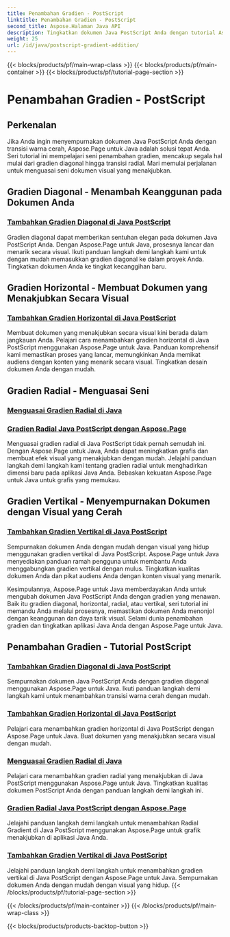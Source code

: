 ```yaml
---
title: Penambahan Gradien - PostScript
linktitle: Penambahan Gradien - PostScript
second_title: Aspose.Halaman Java API
description: Tingkatkan dokumen Java PostScript Anda dengan tutorial Aspose.Page untuk Java. Pelajari cara menambahkan gradien diagonal, horizontal, radial, dan vertikal yang menakjubkan dengan mudah.
weight: 25
url: /id/java/postscript-gradient-addition/
---
```


{{< blocks/products/pf/main-wrap-class >}}
{{< blocks/products/pf/main-container >}}
{{< blocks/products/pf/tutorial-page-section >}}

# Penambahan Gradien - PostScript

## Perkenalan

Jika Anda ingin menyempurnakan dokumen Java PostScript Anda dengan transisi warna cerah, Aspose.Page untuk Java adalah solusi tepat Anda. Seri tutorial ini mempelajari seni penambahan gradien, mencakup segala hal mulai dari gradien diagonal hingga transisi radial. Mari memulai perjalanan untuk menguasai seni dokumen visual yang menakjubkan.

## Gradien Diagonal - Menambah Keanggunan pada Dokumen Anda
### [Tambahkan Gradien Diagonal di Java PostScript](./diagonal/)

Gradien diagonal dapat memberikan sentuhan elegan pada dokumen Java PostScript Anda. Dengan Aspose.Page untuk Java, prosesnya lancar dan menarik secara visual. Ikuti panduan langkah demi langkah kami untuk dengan mudah memasukkan gradien diagonal ke dalam proyek Anda. Tingkatkan dokumen Anda ke tingkat kecanggihan baru.

## Gradien Horizontal - Membuat Dokumen yang Menakjubkan Secara Visual
### [Tambahkan Gradien Horizontal di Java PostScript](./horizontal/)

Membuat dokumen yang menakjubkan secara visual kini berada dalam jangkauan Anda. Pelajari cara menambahkan gradien horizontal di Java PostScript menggunakan Aspose.Page untuk Java. Panduan komprehensif kami memastikan proses yang lancar, memungkinkan Anda memikat audiens dengan konten yang menarik secara visual. Tingkatkan desain dokumen Anda dengan mudah.

## Gradien Radial - Menguasai Seni
### [Menguasai Gradien Radial di Java](./radial1/)
### [Gradien Radial Java PostScript dengan Aspose.Page](./radial2/)

Menguasai gradien radial di Java PostScript tidak pernah semudah ini. Dengan Aspose.Page untuk Java, Anda dapat meningkatkan grafis dan membuat efek visual yang menakjubkan dengan mudah. Jelajahi panduan langkah demi langkah kami tentang gradien radial untuk menghadirkan dimensi baru pada aplikasi Java Anda. Bebaskan kekuatan Aspose.Page untuk Java untuk grafis yang memukau.

## Gradien Vertikal - Menyempurnakan Dokumen dengan Visual yang Cerah
### [Tambahkan Gradien Vertikal di Java PostScript](./vertical/)

Sempurnakan dokumen Anda dengan mudah dengan visual yang hidup menggunakan gradien vertikal di Java PostScript. Aspose.Page untuk Java menyediakan panduan ramah pengguna untuk membantu Anda menggabungkan gradien vertikal dengan mulus. Tingkatkan kualitas dokumen Anda dan pikat audiens Anda dengan konten visual yang menarik. 

Kesimpulannya, Aspose.Page untuk Java memberdayakan Anda untuk mengubah dokumen Java PostScript Anda dengan gradien yang menawan. Baik itu gradien diagonal, horizontal, radial, atau vertikal, seri tutorial ini memandu Anda melalui prosesnya, memastikan dokumen Anda menonjol dengan keanggunan dan daya tarik visual. Selami dunia penambahan gradien dan tingkatkan aplikasi Java Anda dengan Aspose.Page untuk Java.
## Penambahan Gradien - Tutorial PostScript
### [Tambahkan Gradien Diagonal di Java PostScript](./diagonal/)
Sempurnakan dokumen Java PostScript Anda dengan gradien diagonal menggunakan Aspose.Page untuk Java. Ikuti panduan langkah demi langkah kami untuk menambahkan transisi warna cerah dengan mudah.
### [Tambahkan Gradien Horizontal di Java PostScript](./horizontal/)
Pelajari cara menambahkan gradien horizontal di Java PostScript dengan Aspose.Page untuk Java. Buat dokumen yang menakjubkan secara visual dengan mudah.
### [Menguasai Gradien Radial di Java](./radial1/)
Pelajari cara menambahkan gradien radial yang menakjubkan di Java PostScript menggunakan Aspose.Page untuk Java. Tingkatkan kualitas dokumen PostScript Anda dengan panduan langkah demi langkah ini.
### [Gradien Radial Java PostScript dengan Aspose.Page](./radial2/)
Jelajahi panduan langkah demi langkah untuk menambahkan Radial Gradient di Java PostScript menggunakan Aspose.Page untuk grafik menakjubkan di aplikasi Java Anda.
### [Tambahkan Gradien Vertikal di Java PostScript](./vertical/)
Jelajahi panduan langkah demi langkah untuk menambahkan gradien vertikal di Java PostScript dengan Aspose.Page untuk Java. Sempurnakan dokumen Anda dengan mudah dengan visual yang hidup.
{{< /blocks/products/pf/tutorial-page-section >}}

{{< /blocks/products/pf/main-container >}}
{{< /blocks/products/pf/main-wrap-class >}}

{{< blocks/products/products-backtop-button >}}
